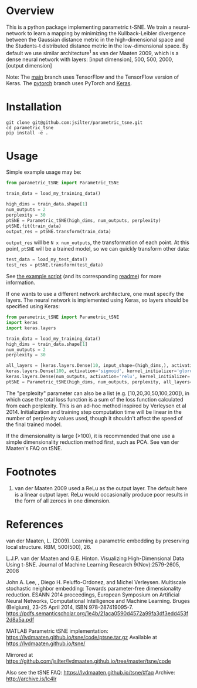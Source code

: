 # Overview
This is a python package implementing parametric t-SNE. We train a neural-network to learn a mapping by minimizing the Kullback-Leibler divergence between the Gaussian distance metric in the high-dimensional space and the Students-t distributed distance metric in the low-dimensional space. By default we use similar architecture<sup>1</sup> as van der Maaten 2009, which is a dense neural network with layers:
[input dimension], 500, 500, 2000, [output dimension]

Note: The [main](https://github.com/jsilter/parametric_tsne/tree/main) branch uses TensorFlow and the TensorFlow version of Keras. The [pytorch](https://github.com/jsilter/parametric_tsne/tree/pytorch) branch uses PyTorch and [Keras](https://keras.io/). 

# Installation

```commandline
git clone git@github.com:jsilter/parametric_tsne.git
cd parametric_tsne
pip install -e .
```

# Usage

Simple example usage may be:

```python
from parametric_tSNE import Parametric_tSNE

train_data = load_my_training_data()

high_dims = train_data.shape[1]
num_outputs = 2
perplexity = 30
ptSNE = Parametric_tSNE(high_dims, num_outputs, perplexity)
ptSNE.fit(train_data)
output_res = ptSNE.transform(train_data)
```

`output_res` will be `N x num_outputs`, the transformation of each point.
At this point, `ptSNE` will be a trained model, so we can quickly transform other data:

```python
test_data = load_my_test_data()
test_res = ptSNE.transform(test_data)
```

See [the example script](./example/example_viz_parametric_tSNE.py) (and its corresponding [readme](./example/README.md)) for more information.

If one wants to use a different network architecture, one must specify the layers.
The neural network is implemented using Keras, so layers should be specified using Keras:

```python
from parametric_tSNE import Parametric_tSNE
import keras
import keras.layers

train_data = load_my_training_data()
high_dims = train_data.shape[1]
num_outputs = 2
perplexity = 30

all_layers = [keras.layers.Dense(10, input_shape=(high_dims,), activation='sigmoid', kernel_initializer='glorot_uniform'),
keras.layers.Dense(100, activation='sigmoid', kernel_initializer='glorot_uniform'),
keras.layers.Dense(num_outputs, activation='relu', kernel_initializer='glorot_uniform')]
ptSNE = Parametric_tSNE(high_dims, num_outputs, perplexity, all_layers=all_layers)
```

The "perplexity" parameter can also be a list (e.g. [10,20,30,50,100,200]), in which case the total loss function is a sum of the loss function calculated from each perplexity. This is an ad-hoc method inspired by Verleysen et al 2014. Initialization and training step computation time will be linear in the number of perplexity values used, though it shouldn't affect the speed of the final trained model.

If the dimensionality is large (>100), it is recommended that one use a simple dimensionality reduction method first, such as PCA.
See van der Maaten's FAQ on tSNE.

# Footnotes

1. van der Maaten 2009 used a ReLu as the output layer. The default here is a linear output layer. ReLu would occasionally produce poor results in the form of all zeroes in one dimension.

# References

van der Maaten, L. (2009). Learning a parametric embedding by preserving local structure. RBM, 500(500), 26.

L.J.P. van der Maaten and G.E. Hinton. Visualizing High-Dimensional Data Using t-SNE. Journal of Machine Learning Research 9(Nov):2579-2605, 2008

John A. Lee, , Diego H. Peluffo-Ordonez, and Michel Verleysen. Multiscale stochastic neighbor embedding: Towards parameter-free dimensionality reduction. ESANN 2014 proceedings, European Symposium on Artificial Neural Networks, Computational Intelligence and Machine Learning. Bruges (Belgium), 23-25 April 2014, ISBN 978-287419095-7. https://pdfs.semanticscholar.org/1e4b/21aca0590d4572a99fa3df3edd453f2d8a5a.pdf

MATLAB Parametric tSNE implementation: https://lvdmaaten.github.io/tsne/code/ptsne.tar.gz
Available at https://lvdmaaten.github.io/tsne/

Mirrored at https://github.com/jsilter/lvdmaaten.github.io/tree/master/tsne/code

Also see the tSNE FAQ: https://lvdmaaten.github.io/tsne/#faq
Archive: http://archive.is/lc4lr


